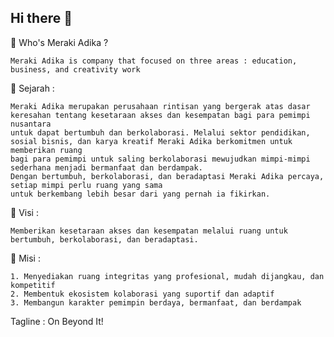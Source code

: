 ## Hi there 👋

🙋‍ Who's Meraki Adika ?
    
    Meraki Adika is company that focused on three areas : education, business, and creativity work
    
🌈 Sejarah :

    Meraki Adika merupakan perusahaan rintisan yang bergerak atas dasar keresahan tentang kesetaraan akses dan kesempatan bagi para pemimpi nusantara
    untuk dapat bertumbuh dan berkolaborasi. Melalui sektor pendidikan, sosial bisnis, dan karya kreatif Meraki Adika berkomitmen untuk memberikan ruang
    bagi para pemimpi untuk saling berkolaborasi mewujudkan mimpi-mimpi sederhana menjadi bermanfaat dan berdampak.
    Dengan bertumbuh, berkolaborasi, dan beradaptasi Meraki Adika percaya, setiap mimpi perlu ruang yang sama
    untuk berkembang lebih besar dari yang pernah ia fikirkan.

🌈 Visi :

    Memberikan kesetaraan akses dan kesempatan melalui ruang untuk bertumbuh, berkolaborasi, dan beradaptasi.

🌈 Misi :

    1. Menyediakan ruang integritas yang profesional, mudah dijangkau, dan kompetitif
    2. Membentuk ekosistem kolaborasi yang suportif dan adaptif
    3. Membangun karakter pemimpin berdaya, bermanfaat, dan berdampak
    
Tagline : On Beyond It!
    
<!--

**Here are some ideas to get you started:**

🙋‍♀️ A short introduction - what is your organization all about?
🌈 Contribution guidelines - how can the community get involved?
👩‍💻 Useful resources - where can the community find your docs? Is there anything else the community should know?
🍿 Fun facts - what does your team eat for breakfast?
🧙 Remember, you can do mighty things with the power of [Markdown](https://docs.github.com/github/writing-on-github/getting-started-with-writing-and-formatting-on-github/basic-writing-and-formatting-syntax)
-->
